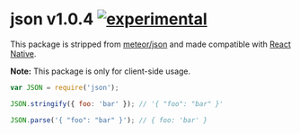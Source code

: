 
# json v1.0.4 [![experimental](http://badges.github.io/stability-badges/dist/experimental.svg)](http://github.com/badges/stability-badges)

This package is stripped from [meteor/json](https://atmospherejs.com/meteor/json) and made compatible with [React Native](https://github.com/facebook/react-native).

**Note:** This package is only for client-side usage.

```js
var JSON = require('json');

JSON.stringify({ foo: 'bar' }); // '{ "foo": "bar" }'

JSON.parse('{ "foo": "bar" }'); // { foo: 'bar' }
```
